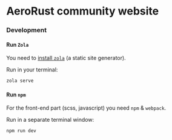 # AeroRust community website

### Development

#### Run `Zola`

You need to [install `zola`](https://www.getzola.org/documentation/getting-started/installation/) (a static site generator).

Run in your terminal:

```bash
zola serve
```

#### Run `npm`
For the front-end part (scss, javascript) you need `npm` & `webpack`.

Run in a separate terminal window:

```bash
npm run dev
```